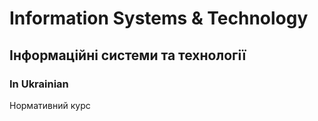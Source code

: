 # Information Systems & Technology
## Інформаційні системи та технології
### In Ukrainian
Нормативний курс
